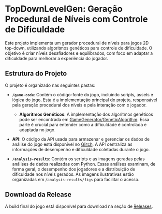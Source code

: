 # TopDownLevelGen: Geração Procedural de Níveis com Controle de Dificuldade

Este projeto implementa um gerador procedural de níveis para jogos 2D top-down, utilizando algoritmos genéticos para controle de dificuldade. O objetivo é criar níveis desafiadores e equilibrados, com foco em adaptar a dificuldade para melhorar a experiência do jogador.

## Estrutura do Projeto

O projeto é organizado nas seguintes pastas:

- **`/game-code`**: Contém o código-fonte do jogo, incluindo scripts, assets e lógica do jogo. Esta é a implementação principal do projeto, responsável pela geração procedural dos níveis e pela interação com o jogador.

  - **Algoritmos Genéticos**: A implementação dos algoritmos genéticos pode ser encontrada em [GameGenerator/GeneticAlgorithm](https://github.com/JonathanYuri/TopDownLevelGen/tree/main/game-code/Assets/_Scripts/GameElements/GameGenerator/GeneticAlgorithm). Essa parte é crucial para entender como a dificuldade é controlada e adaptada no jogo.

- **API**: O código da API usada para armazenar e gerenciar os dados de análise do jogo está disponível no [Glitch](https://glitch.com/edit/#!/game-runs). A API centraliza as informações de desempenho e dificuldade coletadas durante o jogo.

- **`/analysis-results`**: Contém os scripts e as imagens geradas pelas análises de dados realizadas com Python. Essas análises examinam, de forma geral, o desempenho dos jogadores e a distribuição de dificuldade nos níveis gerados. As imagens ilustrativas estão organizadas em `/analysis-results/figs` para facilitar o acesso.

## Download da Release

A build final do jogo está disponível para download na seção de [Releases](https://github.com/JonathanYuri/TopDownLevelGen/releases/tag/v1.0).
